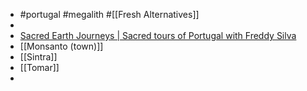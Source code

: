 - #portugal #megalith #[[Fresh Alternatives]]
-
- [Sacred Earth Journeys | Sacred tours of Portugal with Freddy Silva](https://www.sacredearthjourneys.ca/current-tours/uncover-the-secrets-of-templars-and-megaliths-of-portugal-with-freddy-silva-4#description)
- [[Monsanto (town)]]
- [[Sintra]]
- [[Tomar]]
-